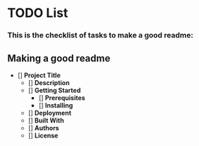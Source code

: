 # TODO List

### This is the checklist of tasks to make a good readme:

## Making a good readme
- [] **Project Title**
  - [] **Description**
  - [] **Getting Started**
    - [] **Prerequisites**
    - [] **Installing**
  - [] **Deployment**
  - [] **Built With**
  - [] **Authors**
  - [] **License**